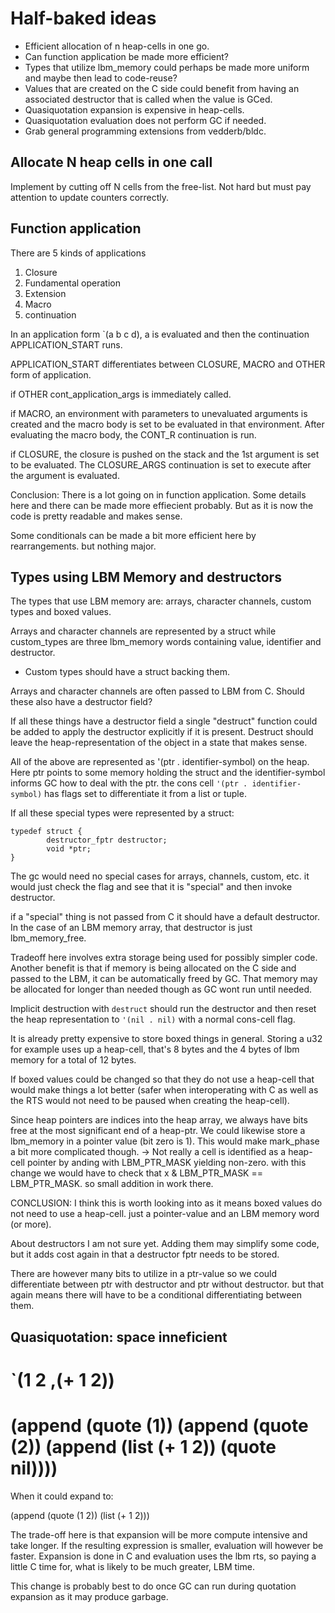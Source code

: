 
# Half-baked ideas

* Efficient allocation of n heap-cells in one go.
* Can function application be made more efficient?
* Types that utilize lbm_memory could perhaps be made more uniform and
  maybe then lead to code-reuse?
* Values that are created on the C side could benefit from having an
  associated destructor that is called when the value is GCed.
* Quasiquotation expansion is expensive in heap-cells.
* Quasiquotation evaluation does not perform GC if needed.
* Grab general programming extensions from vedderb/bldc.


## Allocate N heap cells in one call

Implement by cutting off N cells from the free-list. Not hard but must pay
attention to update counters correctly.

## Function application

There are 5 kinds of applications
 1. Closure
 2. Fundamental operation
 3. Extension
 4. Macro
 5. continuation

In an application form `(a b c d), a is evaluated and then the
continuation APPLICATION_START runs. 

APPLICATION_START differentiates between CLOSURE, MACRO and OTHER form
of application.

if OTHER cont_application_args is immediately called. 

if MACRO, an environment with parameters to unevaluated arguments is created
and the macro body is set to be evaluated in that environment. After evaluating
the macro body, the CONT_R continuation is run.

if CLOSURE, the closure is pushed on the stack and the 1st argument is set
to be evaluated. The CLOSURE_ARGS continuation is set to execute after the argument
is evaluated. 

Conclusion:
There is a lot going on in function application. Some details here and
there can be made more effiecient probably. But as it is now the code
is pretty readable and makes sense.

Some conditionals can be made a bit more efficient here by rearrangements.
but nothing major.

## Types using LBM Memory and destructors

The types that use LBM memory are: arrays, character channels,
custom types and boxed values.

Arrays and character channels are represented by a struct while
custom_types are three lbm_memory words containing value, identifier and
destructor.

* Custom types should have a struct backing them.

Arrays and character channels are often passed to LBM from C.
Should these also have a destructor field?

If all these things have a destructor field a single "destruct" function
could be added to apply the destructor explicitly if it is present. Destruct
should leave the heap-representation of the object in a state that makes sense.

All of the above are represented as '(ptr . identifier-symbol) on the heap.
Here ptr points to some memory holding the struct and the identifier-symbol
informs GC how to deal with the ptr. the cons cell `'(ptr . identifier-symbol)` has
flags set to differentiate it from a list or tuple.

If all these special types were represented by a struct:
```
typedef struct {
        destructor_fptr destructor;
        void *ptr;
}
```
The gc would need no special cases for arrays, channels, custom, etc.
it would just check the flag and see that it is "special" and then invoke
destructor.

if a "special" thing is not passed from C it should have a default destructor.
In the case of an LBM memory array, that destructor is just lbm_memory_free.

Tradeoff here involves extra storage being used for possibly simpler code.
Another benefit is that if memory is being allocated on the C side and passed
to the LBM, it can be automatically freed by GC. That memory may be allocated
for longer than needed though as GC wont run until needed.

Implicit destruction with `destruct` should run the destructor and then
reset the heap representation to `'(nil . nil)` with a normal cons-cell
flag.

It is already pretty expensive to store boxed things in general. Storing
a u32 for example uses up a heap-cell, that's 8 bytes and the 4 bytes
of lbm memory for a total of 12 bytes.

If boxed values could be changed so that they do not use a heap-cell that
would make things a lot better (safer when interoperating with C as well
as the RTS would not need to be paused when creating the heap-cell).

Since heap pointers are indices into the heap array, we always have bits
free at the most significant end of a heap-ptr. We could likewise store
a lbm_memory in a pointer value (bit zero is 1). This would make
mark_phase a bit more complicated though. -> Not really a cell is
identified as a heap-cell pointer by anding with LBM_PTR_MASK yielding non-zero.
with this change we would have to check that x & LBM_PTR_MASK == LBM_PTR_MASK.
so small addition in work there.

CONCLUSION: I think this is worth looking into as it means boxed values
do not need to use a heap-cell. just a pointer-value and an LBM memory word (or more).

About destructors I am not sure yet. Adding them may simplify some code, but it adds
cost again in that a destructor fptr needs to be stored.

There are however many bits to utilize in a ptr-value so we could differentiate
between ptr with destructor and ptr without destructor. but that again means there
will have to be a conditional differentiating between them.

## Quasiquotation: space inneficient

# `(1 2 ,(+ 1 2))
# (append (quote (1)) (append (quote (2)) (append (list (+ 1 2)) (quote nil))))

When it could expand to:

(append (quote (1 2)) (list (+ 1 2)))

The trade-off here is that expansion will be more compute intensive
and take longer. If the resulting expression is smaller, evaluation will
however be faster. Expansion is done in C and evaluation uses the lbm rts, so
paying a little C time for, what is likely to be much greater, LBM time. 

This change is probably best to do once GC can run during quotation expansion
as it may produce garbage.






